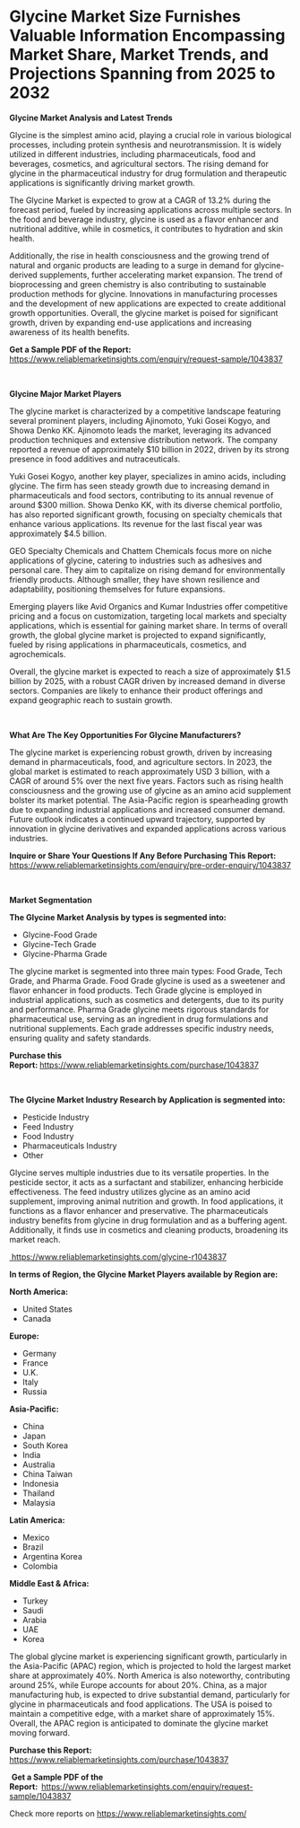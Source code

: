 <p><h1>Glycine Market Size Furnishes Valuable Information Encompassing Market Share, Market Trends, and Projections Spanning from 2025 to 2032</h1></p><p><strong>Glycine Market Analysis and Latest Trends</strong></p>
<p><p>Glycine is the simplest amino acid, playing a crucial role in various biological processes, including protein synthesis and neurotransmission. It is widely utilized in different industries, including pharmaceuticals, food and beverages, cosmetics, and agricultural sectors. The rising demand for glycine in the pharmaceutical industry for drug formulation and therapeutic applications is significantly driving market growth.</p><p>The Glycine Market is expected to grow at a CAGR of 13.2% during the forecast period, fueled by increasing applications across multiple sectors. In the food and beverage industry, glycine is used as a flavor enhancer and nutritional additive, while in cosmetics, it contributes to hydration and skin health. </p><p>Additionally, the rise in health consciousness and the growing trend of natural and organic products are leading to a surge in demand for glycine-derived supplements, further accelerating market expansion. The trend of bioprocessing and green chemistry is also contributing to sustainable production methods for glycine. Innovations in manufacturing processes and the development of new applications are expected to create additional growth opportunities. Overall, the glycine market is poised for significant growth, driven by expanding end-use applications and increasing awareness of its health benefits.</p></p>
<p><strong>Get a Sample PDF of the Report:&nbsp;</strong> <a href="https://www.reliablemarketinsights.com/enquiry/request-sample/1043837?utm_campaign=1937&utm_medium=2&utm_source=Github&utm_content=ia&utm_term=30012025&utm_id=glycine">https://www.reliablemarketinsights.com/enquiry/request-sample/1043837</a></p>
<p>&nbsp;</p>
<p><strong>Glycine Major Market Players</strong></p>
<p><p>The glycine market is characterized by a competitive landscape featuring several prominent players, including Ajinomoto, Yuki Gosei Kogyo, and Showa Denko KK. Ajinomoto leads the market, leveraging its advanced production techniques and extensive distribution network. The company reported a revenue of approximately $10 billion in 2022, driven by its strong presence in food additives and nutraceuticals.</p><p>Yuki Gosei Kogyo, another key player, specializes in amino acids, including glycine. The firm has seen steady growth due to increasing demand in pharmaceuticals and food sectors, contributing to its annual revenue of around $300 million. Showa Denko KK, with its diverse chemical portfolio, has also reported significant growth, focusing on specialty chemicals that enhance various applications. Its revenue for the last fiscal year was approximately $4.5 billion.</p><p>GEO Specialty Chemicals and Chattem Chemicals focus more on niche applications of glycine, catering to industries such as adhesives and personal care. They aim to capitalize on rising demand for environmentally friendly products. Although smaller, they have shown resilience and adaptability, positioning themselves for future expansions.</p><p>Emerging players like Avid Organics and Kumar Industries offer competitive pricing and a focus on customization, targeting local markets and specialty applications, which is essential for gaining market share. In terms of overall growth, the global glycine market is projected to expand significantly, fueled by rising applications in pharmaceuticals, cosmetics, and agrochemicals.</p><p>Overall, the glycine market is expected to reach a size of approximately $1.5 billion by 2025, with a robust CAGR driven by increased demand in diverse sectors. Companies are likely to enhance their product offerings and expand geographic reach to sustain growth.</p></p>
<p>&nbsp;</p>
<p><strong>What Are The Key Opportunities For Glycine Manufacturers?</strong></p>
<p><p>The glycine market is experiencing robust growth, driven by increasing demand in pharmaceuticals, food, and agriculture sectors. In 2023, the global market is estimated to reach approximately USD 3 billion, with a CAGR of around 5% over the next five years. Factors such as rising health consciousness and the growing use of glycine as an amino acid supplement bolster its market potential. The Asia-Pacific region is spearheading growth due to expanding industrial applications and increased consumer demand. Future outlook indicates a continued upward trajectory, supported by innovation in glycine derivatives and expanded applications across various industries.</p></p>
<p><strong>Inquire or Share Your Questions If Any Before Purchasing This Report:</strong> <a href="https://www.reliablemarketinsights.com/enquiry/pre-order-enquiry/1043837?utm_campaign=1937&utm_medium=2&utm_source=Github&utm_content=ia&utm_term=30012025&utm_id=glycine">https://www.reliablemarketinsights.com/enquiry/pre-order-enquiry/1043837</a></p>
<p>&nbsp;</p>
<p><strong>Market Segmentation</strong></p>
<p><strong>The Glycine Market Analysis by types is segmented into:</strong></p>
<p><ul><li>Glycine-Food Grade</li><li>Glycine-Tech Grade</li><li>Glycine-Pharma Grade</li></ul></p>
<p><p>The glycine market is segmented into three main types: Food Grade, Tech Grade, and Pharma Grade. Food Grade glycine is used as a sweetener and flavor enhancer in food products. Tech Grade glycine is employed in industrial applications, such as cosmetics and detergents, due to its purity and performance. Pharma Grade glycine meets rigorous standards for pharmaceutical use, serving as an ingredient in drug formulations and nutritional supplements. Each grade addresses specific industry needs, ensuring quality and safety standards.</p></p>
<p><strong>Purchase this Report:&nbsp;</strong><a href="https://www.reliablemarketinsights.com/purchase/1043837?utm_campaign=1937&utm_medium=2&utm_source=Github&utm_content=ia&utm_term=30012025&utm_id=glycine">https://www.reliablemarketinsights.com/purchase/1043837</a></p>
<p>&nbsp;</p>
<p><strong>The Glycine Market Industry Research by Application is segmented into:</strong></p>
<p><ul><li>Pesticide Industry</li><li>Feed Industry</li><li>Food Industry</li><li>Pharmaceuticals Industry</li><li>Other</li></ul></p>
<p><p>Glycine serves multiple industries due to its versatile properties. In the pesticide sector, it acts as a surfactant and stabilizer, enhancing herbicide effectiveness. The feed industry utilizes glycine as an amino acid supplement, improving animal nutrition and growth. In food applications, it functions as a flavor enhancer and preservative. The pharmaceuticals industry benefits from glycine in drug formulation and as a buffering agent. Additionally, it finds use in cosmetics and cleaning products, broadening its market reach.</p></p>
<p><a href="https://www.reliablemarketinsights.com/glycine-r1043837?utm_campaign=1937&utm_medium=2&utm_source=Github&utm_content=ia&utm_term=30012025&utm_id=glycine">&nbsp;https://www.reliablemarketinsights.com/glycine-r1043837</a></p>
<p><strong>In terms of Region, the Glycine Market Players available by Region are:</strong></p>
<p>
    <p> <strong> North America: </strong>
        <ul>
            <li>United States</li>
            <li>Canada</li>
        </ul>
        </p> 
    <p> <strong> Europe: </strong>
        <ul>
            <li>Germany</li>
            <li>France</li>
            <li>U.K.</li>
            <li>Italy</li>
            <li>Russia</li>
        </ul>
        </p> 
    <p> <strong> Asia-Pacific: </strong>
        <ul>
            <li>China</li>
            <li>Japan</li>
            <li>South Korea</li>
            <li>India</li>
            <li>Australia</li>
            <li>China Taiwan</li>
            <li>Indonesia</li>
            <li>Thailand</li>
            <li>Malaysia</li>
        </ul>
        </p> 
    <p> <strong> Latin America: </strong>
        <ul>
            <li>Mexico</li>
            <li>Brazil</li>
            <li>Argentina Korea</li>
            <li>Colombia</li>
        </ul>
        </p> 
    <p> <strong> Middle East & Africa: </strong>
        <ul>
            <li>Turkey</li>
            <li>Saudi</li>
            <li>Arabia</li>
            <li>UAE</li>
            <li>Korea</li>
        </ul>
    </p>
    </p>
<p><p>The global glycine market is experiencing significant growth, particularly in the Asia-Pacific (APAC) region, which is projected to hold the largest market share at approximately 40%. North America is also noteworthy, contributing around 25%, while Europe accounts for about 20%. China, as a major manufacturing hub, is expected to drive substantial demand, particularly for glycine in pharmaceuticals and food applications. The USA is poised to maintain a competitive edge, with a market share of approximately 15%. Overall, the APAC region is anticipated to dominate the glycine market moving forward.</p></p>
<p><strong>Purchase this Report: </strong><a href="https://www.reliablemarketinsights.com/purchase/1043837?utm_campaign=1937&utm_medium=2&utm_source=Github&utm_content=ia&utm_term=30012025&utm_id=glycine">https://www.reliablemarketinsights.com/purchase/1043837</a></p>
<p>&nbsp;<strong>Get a Sample PDF of the Report:&nbsp;&nbsp;</strong><a href="https://www.reliablemarketinsights.com/enquiry/request-sample/1043837?utm_campaign=1937&utm_medium=2&utm_source=Github&utm_content=ia&utm_term=30012025&utm_id=glycine">https://www.reliablemarketinsights.com/enquiry/request-sample/1043837</a></p>
<p><strong></strong></p>
<p>Check more reports on <a href="https://www.reliablemarketinsights.com/?utm_campaign=1937&utm_medium=2&utm_source=Github&utm_content=ia&utm_term=30012025&utm_id=glycine">https://www.reliablemarketinsights.com/</a></p>